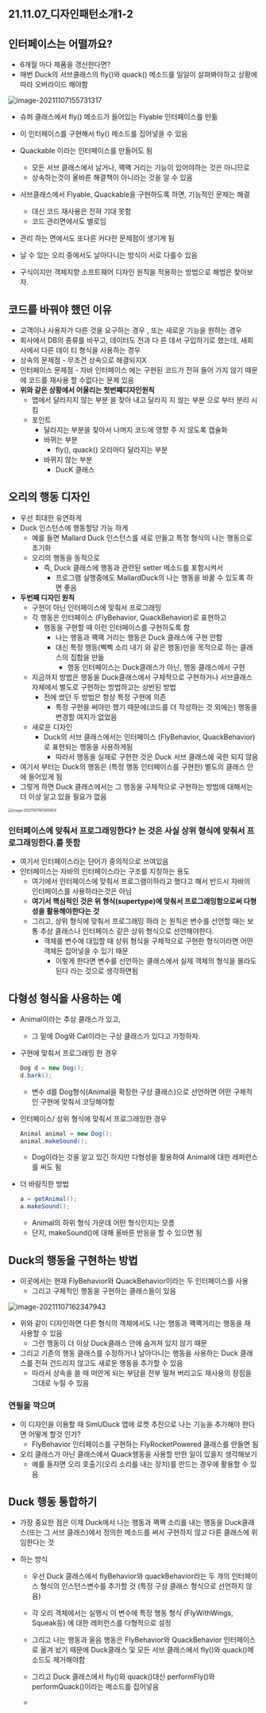 ## 21.11.07_디자인패턴소개1-2

## 인터페이스는 어떨까요?

- 6개월 마다 제품을 갱신한다면?
- 매번 Duck의 서브클래스의 fly()와 quack() 메소드를 일일이 살펴봐야하고 상황에 따라 오버라이드 해야함

![image-20211107155731317](21.11.07_디자인패턴소개1-2.assets/image-20211107155731317.png)

- 슈퍼 클래스에서 fly() 메소드가 들어있는 Flyable 인터페이스를 만듦

- 이 인터페이스를 구현해서 fly() 메소드를 집어넣을 수 있음

- Quackable 이라는 인터페이스를 만들어도 됨

  - 모든 서브 클래스에서 날거나, 꽥꽥 거리는 기능이 있어야하는 것은 아니므로
  - 상속하는것이 올바른 해결책이 아니라는 것을 알 수 있음

- 서브클래스에서 Flyable, Quackable을 구현하도록 하면, 기능적인 문제는 해결 

  - 대신 코드 재사용은 전혀 기대 못함
  - 코드 관리면에서도 별로임

- 관리 하는 면에서도 또다른 커다란 문제점이 생기게 됨 

- 날 수 있는 오리 중에서도 날아다니는 방식이 서로 다를수 있음 

- 구식이지만 객체지향 소프트웨어 디자인 원칙을 적용하는 방법으로 해법은 찾아보자. 

## 코드를 바꿔야 했던 이유 
- 고객이나 사용자가 다른 것을 요구하는 경우 , 또는 새로운 기능을 원하는 경우
- 회사에서 DB의 종류를 바꾸고, 데이터도 전과 다 른 데서 구입하기로 했는데, 새회사에서 다른 데이 티 형식을 사용하는 경우
- 상속의 문제점 - 무조건 상속으로 해결되지X 
- 인터페이스 문제점 - 자바 인터페이스 에는 구현된 코드가 전혀 들어 가지 않기 때문에 코드를 재사용 할 수없다는 문제 있음
- **위와 같은 상황에서 어울리는 첫번째디자인원칙**
  - 앱에서 달라지지 않는 부분 을 찾아 내고 달라지 지 않는 부분 으로 부터 분리 시킴
  - 포인트
    - 달라지는 부분을 찾아서 나머지 코드에 영향 주 지 않도록 캡슐화
    - 바뀌는 부분 
      - fly(), quack() 오리마다 달라지는 부분
    - 바뀌지 않는 부분
      - DucK 클래스 
## 오리의 행동 디자인
- 우선 최대한 유연하게 
- Duck 인스턴스에 행동할당 가능 하게
  - 예를 들면 Mallard Duck 인스턴스를 새로 만들고 특정 형식의 나는 행동으로 초기화
  - 오리의 행동을 동적으로 
    - 즉, Duck 클래스에 행동과 관련된 setter 메소드를 포함시켜서
      - 프로그램 실행중에도 MallardDuck의 나는 행동을 바꿀 수 있도록 하면 좋음
- **두번째 디자인 원칙**
  - 구현이 아닌 인터페이스에 맞춰서 프로그래밍
  - 각 행동은 인터페이스 (FlyBehavior, QuackBehavior)로 표현하고 
    - 행동을 구현할 때 이런 인터페이스를 구현하도록 함
      - 나는 행동과 꽥꽥 거리는 행동은 Duck 클래스에 구현 안함
      - 대신 특정 행동(삑삑 소리 내기 와 같은 행동)만을 목적으로 하는 클래스의 집합을 만듦
        - 행동 인터페이스는 Duck클래스가 아닌, 행동 클래스에서 구현
  - 지금까지 방법은 행동을 Duck클래스에서 구체적으로 구현하거나 서브클래스 자체에서 별도로 구현하는 방법하고는 상반된 방법
    - 전에 썼던 두 방법은 항상 특정 구현에 의존
      - 특정 구현을 써야만 했기 때문에(코드를 더 작성하는 것 외에는) 행동을 변경할 여지가 없었음
  - 새로운 디자인
    - Duck의 서브 클래스에서는 인터페이스 (FlyBehavior, QuackBehavior)로 표현되는 행동을 사용하게됨
      - 따라서 행동을 실제로 구현한 것은 Duck 서브 클래스에 국한 되지 않음
-  여기서 부터는 Duck의 행동은 (특정 행동 인터페이스를 구현한) 별도의 클래스 안에 들어있게 됨
  - 그렇게 하면 Duck 클래스에서는 그 행동을 구체적으로 구현하는 방법에 대해서는 더 이상 알고 있을 필요가 없음



<img src="21.11.07_디자인패턴소개1-2.assets/image-20211107161305924.png" alt="image-20211107161305924" style="zoom:50%;" />

### 인터페이스에 맞춰서 프로그래밍한다? 는 것은 사실 상위 형식에 맞춰서 프로그래밍한다.를 뜻함

- 여기서 인터페이스라는 단어가 중의적으로 쓰여있음 
- 인터페이스는 자바의 인터페이스라는 구조를 지칭하는 용도
  - 여기에서 인터페이스에 맞춰서 프로그램이하라고 했다고 해서 반드시 자바의 인터페이스를 사용하라는것은 아님
  - **여기서 핵심적인 것은 위 형식(supertype)에 맞춰서 프로그래밍함으로써 다형성을 활용해야한다는 것**
  - 그리고, 상위 형식에 맞춰서 프로그래밍 하라 는 원칙은 변수를 선언할 때는 보통 추상 클래스나 인터페이스 같은 상위 형식으로 선언해야한다. 
    - 객체를 변수에 대입할 때 상위 형식을 구체적으로 구현한 형식이라면 어떤 객체든 집어넣을 수 있기 때문
      - 이렇게 한다면 변수를 선언하는 클래스에서 실제 객체의 형식을 몰라도 된다 라는 것으로 생각하면됨

## 다형성 형식을 사용하는 예

- Animal이라는 추상 클래스가 있고,

  - 그 밑에 Dog와 Cat이라는 구상 클래스가 있다고 가정하자.

- 구현에 맞춰서 프로그래밍 한 경우

  ```java
  Dog d = new Dog();
  d.bark();
  ```

  - 변수 d를 Dog형식(Animal을 확장한 구상 클래스)으로 선언하면 어떤 구체적인 구현에 맞춰서 코딩해야함

- 인터페이스/ 상위 형식에 맞춰서 프로그래밍한 경우 

  ```java
  Animal animal = new Dog();
  animal.makeSound();
  ```

  - Dog이라는 것을 알고 있긴 하지만 다형성을 활용하여 Animal에 대한 레퍼런스를 써도 됨

- 더 바람직한 방법

  ```java
  a = getAnimal();
  a.makeSound();
  ```

  -  Animal의 하위 형식 가운데 어떤 형식인지는 모름 
    - 단지, makeSound()에 대해 올바른 반응을 할 수 있으면 됨

## Duck의 행동을 구현하는 방법

- 이곳에서는 현재 FlyBehavior와 QuackBehavior이라는 두 인터페이스를 사용 
  - 그리고 구체적인 행동을 구현하는 클래스들이 있음

![image-20211107162347943](21.11.07_디자인패턴소개1-2.assets/image-20211107162347943.png)

- 위와 같이 디자인하면 다른 형식의 객체에서도 나는 행동과 꽥꽥거리는 행동을 재 사용할 수 있음
  - 그런 행동이 더 이상 Duck클래스 안에 숨겨져 있지 않기 때문
- 그리고 기존의 행동 클래스를 수정하거나 날아다니는 행동을 사용하는 Duck 클래스를 전혀 건드리지 않고도 새로운 행동을 추가할 수 있음
  - 따라서 상속을 쓸 때 떠안게 되는 부담을 전부 떨쳐 버리고도 재사용의 장점을 그대로 누릴 수 있음

### 연필을 깍으며

- 이 디자인을 이용할 때 SimUDuck 앱에 로켓 추진으로 나는 기능을 추가해야 한다면 어떻게 할것 인가?
  - FlyBehavior 인터페이스를 구현하는 FlyRocketPowered 클래스를 만들면 됨
- 오리 클래스가 아닌 클래스에서 Quack행동을 사용할 만한 일이 있을지 생각해보기
  - 예를 들자면 오리 호출기(오리 소리를 내는 장치)를 만드는 경우에 활용할 수 있음

## Duck 행동 통합하기

- 가장 중요한 점은 이제 Duck에서 나는 행동과 꽥꽥 소리를 내는 행동을 Duck클래스(또는 그 서브 클래스)에서 정의한 메소드를 써서 구현하지 않고 다른 클래스에 위임한다는 것

- 하는 방식

  - 우선 Duck 클래스에서 flyBehavior와 quackBehavior라는 두 개의 인터페이스 형식의 인스턴스변수를 추가할 것 (특정 구상 클래스 형식으로 선언하지 않음)
  - 각 오리 객체에서는 실행시 이 변수에 특정 행동 형식 (FlyWithWings, Squeak등) 에 대한 레퍼런스를 다형적으로 설정
  - 그리고 나는 행동과 울음 행동은 FlyBehavior와 QuackBehavior 인터페이스로 옮겨 놨기 때문에 Duck클래스 및 모든 서브 클래스에서 fly()와 quack()메소드도 제거해야함
  - 그리고 Duck 클래스에서 fly()와 quack()대신 performFly()와  performQuack()이라는 메소드를 집어넣음

  - 

